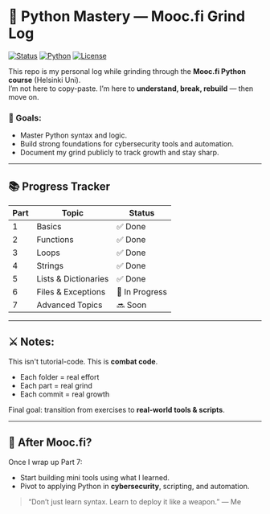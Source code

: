 # 🐍 Python Mastery — Mooc.fi Grind Log

[![Status](https://img.shields.io/badge/status-In_Progress-blue)]()
[![Python](https://img.shields.io/badge/python-3.10+-yellow)]()
[![License](https://img.shields.io/badge/license-MIT-green)]()

This repo is my personal log while grinding through the **Mooc.fi Python course** (Helsinki Uni).  
I’m not here to copy-paste. I’m here to **understand, break, rebuild** — then move on.

### 🚀 Goals:
- Master Python syntax and logic.
- Build strong foundations for cybersecurity tools and automation.
- Document my grind publicly to track growth and stay sharp.

---

## 📚 Progress Tracker

| Part | Topic                     | Status     |
|------|---------------------------|------------|
| 1    | Basics                    | ✅ Done     |
| 2    | Functions                 | ✅ Done     |
| 3    | Loops                     | ✅ Done     |
| 4    | Strings                   | ✅ Done     |
| 5    | Lists & Dictionaries      | ✅ Done     |
| 6    | Files & Exceptions        | 🚧 In Progress |
| 7    | Advanced Topics           | 🔜 Soon     |

---

## ⚔️ Notes:
This isn't tutorial-code. This is **combat code**.
- Each folder = real effort
- Each part = real grind
- Each commit = real growth

Final goal: transition from exercises to **real-world tools & scripts**.

---

## 🧠 After Mooc.fi?
Once I wrap up Part 7:
- Start building mini tools using what I learned.
- Pivot to applying Python in **cybersecurity**, scripting, and automation.

> “Don’t just learn syntax. Learn to deploy it like a weapon.” — Me
